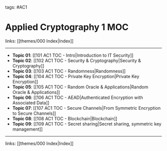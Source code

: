 tags: #AC1 

# Applied Cryptography 1 MOC

links: [[themes/000 Index|Index]]

---

- **Topic 01**: [[101 AC1 TOC - Intro|Introduction to IT Security]]
- **Topic 02**: [[102 AC1 TOC - Security & Cryptography|Security & Cryptography]]
- **Topic 03**: [[103 AC1 TOC - Randomness|Randomness]]
- **Topic 04**: [[104 AC1 TOC - Private Key Encryption|Private Key Encryption]]
- **Topic 05**: [[105 AC1 TOC - Random Oracle & Applications|Random Oracle & Applications]]
- **Topic 06**: [[106 AC1 TOC - AEAD|Authenticated Encryption with Associated Data]]
- **Topic 07**: [[107 AC1 TOC - Secure Channels|From Symmetric Encryption to Secure Channels]]
- **Topic 08**: [[108 AC1 TOC - Blockchain|Blockchain]]
- **Topic 09**: [[109 AC1 TOC - Secret sharing|Secret sharing, symmetric key management]]

---
links: [[themes/000 Index|Index]]